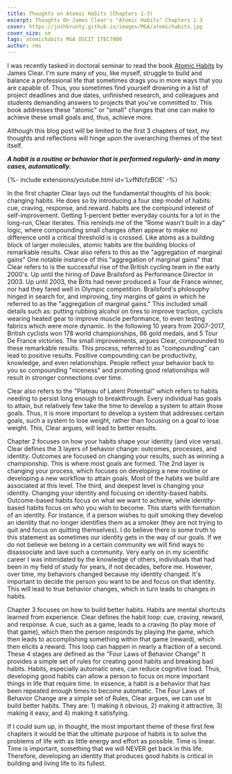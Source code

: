 ```yaml
---
title: Thoughts on Atomic Habits (Chapters 1-3)
excerpt: Thoughts On James Clear's "Atomic Habits" Chapters 1-3 
cover: https://joshbrunty.github.io/images/MGA/atomichabits.jpg
cover_size: sm
tags: atomichabits MGA DSCIT ITEC7000
author: rms
---
```


I was recently tasked in doctoral seminar to read the book [Atomic Habits](https://books.google.com/books/about/Atomic_Habits.html?id=fFCjDQAAQBAJ) by James Clear. I'm sure many of you, like myself, struggle to build and balance a professional life that sometimes drags you in more ways that you are capable of. Thus, you sometimes find yourself drowning in a list of project deadlines and due dates, unfinished research, and colleagues and students demanding answers to projects that you've committed to. This book addresses these "atomic" or "small" changes that one can make to achieve these small goals and, thus, achieve more.

Although this blog post will be limited to the first 3 chapters of text, my thoughts and reflections will hinge upon the overarching themes of the text itself.

***A habit is a routine or behavior that is performed regularly- and in many cases, automatically.*** 

<div>{%- include extensions/youtube.html id='LvfNfcfzBOE' -%}</div>

In the first chapter Clear lays out the fundamental thoughts of his book: changing habits. He does so by introducing a four step model of habits: cue, craving, response, and reward. habits are the compound interest of self-improvement. Getting 1-percent better everyday counts for a lot in the long-run, Clear iterates. This reminds me of the "Rome wasn't built in a day" logic, where compounding small changes often appear to make no difference until a critical threshold is is crossed. Like atoms as a building block of larger molecules, atomic habits are the building blocks of remarkable results. Clear also refers to this as the "aggregation of marginal gains"
One notable instance of this "aggregation of marginal gains" that Clear refers to is the successful rise of the British cycling team in the early 2000's. Up until the hiring of Dave Brailsford as Performance Director in 2003. Up until 2003, the Brits had never produced a Tour de France winner, nor had they fared well in Olympic competition. Brailsford's philosophy hinged in search for, and improving, tiny margins of gains in which he referred to as the "aggregation of marginal gains." This included small details such as: putting rubbing alcohol on tires to improve traction, cyclists wearing heated gear to improve muscle performance, to even testing fabrics which were more dynamic. In the following 10 years from 2007-2017, British cyclists won 178 world championships, 66 gold medals, and 5 Tour De France victories. The small improvements, argues Clear, compounded to these remarkable results. This process, referred to as "compounding" can lead to positive results. Positive compounding can be productivity, knowledge, and even relationships. People reflect your behavior back to you so compounding "niceness" and promoting good relationships will result in stronger connections over time.

Clear also refers to the "Plateau of Latent Potential" which refers to habits needing to persist long enough to breakthrough. Every individual has goals to attain, but relatively few take the time to develop a system to attain those goals. Thus, it is more important to develop a system that addresses certain goals, such a system to lose weight, rather than focusing on a goal to lose weight. This, Clear argues, will lead to better results.

Chapter 2 focuses on how your habits shape your identity (and vice versa). Clear defines the 3 layers of behavior change: outcomes, processes, and identity. Outcomes are focused on changing your results, such as winning a championship. This is where most goals are formed. The 2nd layer is changing your process, which focuses on developing a new routine or developing a new workflow to attain goals. Most of the habits we build are associated at this level. The third, and deepest level is changing your identity. Changing your identity and focusing on identity-based habits. Outcome-based habits focus on what we want to achieve, while identity-based habits focus on who you wish to become. This starts with formation of an identity. For instance, if a person wishes to quit smoking they develop an identity that no longer identifies them as a smoker (they are not trying to quit and focus on quitting themselves). I do believe there is some truth to this statement as sometimes our identity gets in the way of our goals. If we do not believe we belong in a certain community we will find ways to disassociate and lave such a community. Very early on in my scientific career I was intimidated by the knowledge of others, individuals that had been in my field of study for years, if not decades, before me. However, over time, my behaviors changed because my identity changed. It's important to decide the person you want to be and focus on that identity. This will lead to true behavior changes, which in turn leads to changes in habits. 

Chapter 3 focuses on how to build better habits. Habits are mental shortcuts learned from experience. Clear defines the habit loop: cue, craving, reward, and response. A cue, such as a game, leads to a craving (to play more of that game), which then the person responds by playing the game, which then leads to accomplishing something within that game (reward), which then elicits a reward. This loop can happen in nearly a fraction of a second. These 4 stages are defined as the "Four Laws of Behavior Change" It provides a simple set of rules for creating good habits and breaking bad habits. Habits, especially automatic ones, can reduce cognitive load. Thus, developing good habits can allow a person to focus on more important things in life that require time. In essence, a habit is a behavior that has been repeated enough times to become automatic. The Four Laws of Behavior Change are a simple set of Rules, Clear argues, we can use to build better habits. They are: 1) making it obvious, 2) making it attractive, 3) making it easy, and 4) making it satisfying.

If I could sum up, in thought, the most important theme of these first few chapters it would be that the ultimate purpose of habits is to solve the problems of life with as little energy and effort as possible. Time is linear. Time is important, something that we will NEVER get back in this life. Therefore, developing an identity that produces good habits is critical in building and living life to its fullest.
